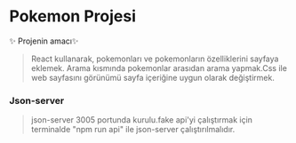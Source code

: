 # Pokemon Projesi


✨ Projenin amacı✨


>React kullanarak, pokemonları ve pokemonların özelliklerini sayfaya eklemek. Arama kısmında pokemonlar arasıdan arama yapmak.Css ile web sayfasını görünümü sayfa içeriğine uygun olarak değiştirmek.
### Json-server
> json-server 3005 portunda kurulu.fake api'yi çalıştırmak için terminalde "npm run api" ile json-server çalıştırılmalıdır.


